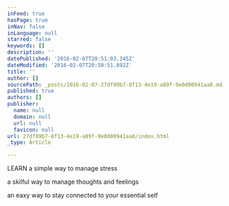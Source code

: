 ```yaml
---
inFeed: true
hasPage: true
inNav: false
inLanguage: null
starred: false
keywords: []
description: ''
datePublished: '2016-02-07T20:51:03.345Z'
dateModified: '2016-02-07T20:50:51.892Z'
title: ''
author: []
sourcePath: _posts/2016-02-07-27df89b7-8f13-4e19-a89f-9e0d00941aa8.md
published: true
authors: []
publisher:
  name: null
  domain: null
  url: null
  favicon: null
url: 27df89b7-8f13-4e19-a89f-9e0d00941aa8/index.html
_type: Article

---
```

LEARN a simple way to manage stress

a skilful way to manage thoughts and feelings

an eaxy way to stay connected to your essential self